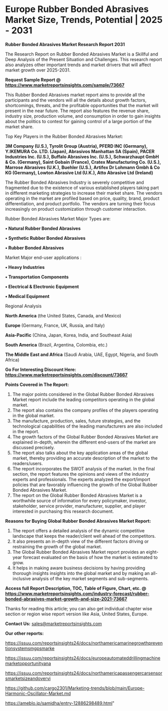 # Europe Rubber Bonded Abrasives Market Size, Trends, Potential | 2025 - 2031

<strong>Rubber Bonded Abrasives Market Research Report 2031</strong>

The Research Report on Rubber Bonded Abrasives Market is a Skillful and Deep Analysis of the Present Situation and Challenges. This research report also analyzes other important trends and market drivers that will affect market growth over 2025-2031.

<strong>Request Sample Report @ <a href=https://www.marketreportsinsights.com/sample/73667>https://www.marketreportsinsights.com/sample/73667</a></strong>

This Rubber Bonded Abrasives market report aims to provide all the participants and the vendors will all the details about growth factors, shortcomings, threats, and the profitable opportunities that the market will present in the near future. The report also features the revenue share, industry size, production volume, and consumption in order to gain insights about the politics to contest for gaining control of a large portion of the market share.

Top Key Players in the Rubber Bonded Abrasives Market:

<strong>3M Company (U.S.), Tyrolit Group (Austria), PFERD INC (Germany), Y.IKEMURA Co. LTD. (Japan), Abrasivos Manhattan SA (Spain), PACER Industries Inc. (U.S.), Buffalo Abrasives Inc. (U.S.), Schwarzhaupt GmbH & Co. (Germany), Saint Gobain (France), Cratex Manufacturing Co. (U.S.), Marrose Abrasives (U.K.), Buehler (U.S.), Artifex Dr Lohmann Gmbh & Co KG (Germany), Lowton Abrasive Ltd (U.K.), Atto Abrasive Ltd (Ireland)</strong>

The Rubber Bonded Abrasives Industry is severely competitive and fragmented due to the existence of various established players taking part in different marketing strategies to increase their market share. The vendors operating in the market are profiled based on price, quality, brand, product differentiation, and product portfolio. The vendors are turning their focus increasingly on product customization through customer interaction.

Rubber Bonded Abrasives Market Major Types are:

<strong>• Natural Rubber Bonded Abrasives

• Synthetic Rubber Bonded Abrasives

• Rubber Bonded Abrasives</strong>

Market Major end-user applications :

<strong>• Heavy Industries

• Transportation Components

• Electrical & Electronic Equipment

• Medical Equipment</strong>

Regional Analysis

</u><strong><b>North America</b></strong> (the United States, Canada, and Mexico)

<strong><b>Europe </b></strong>(Germany, France, UK, Russia, and Italy)

<strong><b>Asia-Pacific</b></strong> (China, Japan, Korea, India, and Southeast Asia)

<strong><b>South America</b></strong> (Brazil, Argentina, Colombia, etc.)

<strong><b>The Middle East and Africa</b></strong> (Saudi Arabia, UAE, Egypt, Nigeria, and South Africa)

<strong>Go For Interesting Discount Here: <a href=https://www.marketreportsinsights.com/discount/73667>https://www.marketreportsinsights.com/discount/73667</a></strong>

<strong>Points Covered in The Report:</strong>
<ol>
  <li>The major points considered in the Global Rubber Bonded Abrasives Market report include the leading competitors operating in the global market.</li>
  <li>The report also contains the company profiles of the players operating in the global market.</li>
  <li>The manufacture, production, sales, future strategies, and the technological capabilities of the leading manufacturers are also included in the report.</li>
  <li>The growth factors of the Global Rubber Bonded Abrasives Market are explained in-depth, wherein the different end-users of the market are discussed precisely.</li>
  <li>The report also talks about the key application areas of the global market, thereby providing an accurate description of the market to the readers/users.</li>
  <li>The report incorporates the SWOT analysis of the market. In the final section, the report features the opinions and views of the industry experts and professionals. The experts analyzed the export/import policies that are favorably influencing the growth of the Global Rubber Bonded Abrasives Market.</li>
  <li>The report on the Global Rubber Bonded Abrasives Market is a worthwhile source of information for every policymaker, investor, stakeholder, service provider, manufacturer, supplier, and player interested in purchasing this research document.</li>
</ol>
<strong>Reasons for Buying Global Rubber Bonded Abrasives Market Report:</strong>

<ol>
  <li>The report offers a detailed analysis of the dynamic competitive landscape that keeps the reader/client well ahead of the competitors.</li>
  <li>It also presents an in-depth view of the different factors driving or restraining the growth of the global market.</li>
  <li>The Global Rubber Bonded Abrasives Market report provides an eight-year forecast evaluated on the basis of how the market is estimated to grow.</li>
  <li>It helps in making aware business decisions by having providing thorough insights insights into the global market and by making an all-inclusive analysis of the key market segments and sub-segments.</li>
</ol>
<strong>Access full Report Description, TOC, Table of Figure, Chart, etc. @ <a href=https://www.marketreportsinsights.com/industry-forecast/rubber-bonded-abrasives-market-growth-and-size-2021-73667>https://www.marketreportsinsights.com/industry-forecast/rubber-bonded-abrasives-market-growth-and-size-2021-73667</a></strong>


Thanks for reading this article; you can also get individual chapter wise section or region wise report version like Asia, United States, Europe.

<strong>Contact Us:</strong>
sales@marketreportsinsights.com

<strong>Our other reports:</strong>

<a href=https://issuu.com/reportsinsights24/docs/northamericamarinegrowthpreventionsystemsmgpsmarke>https://issuu.com/reportsinsights24/docs/northamericamarinegrowthpreventionsystemsmgpsmarke</a>

<a href=https://issuu.com/reportsinsights24/docs/europeautomateddrillingmachinemarketopportunityana>https://issuu.com/reportsinsights24/docs/europeautomateddrillingmachinemarketopportunityana</a>

<a href=https://issuu.com/reportsinsights24/docs/northamericapassengercarsensorsmarketsizeandovervi>https://issuu.com/reportsinsights24/docs/northamericapassengercarsensorsmarketsizeandovervi</a>

<a href=https://github.com/cargo2301/Marketing-trends/blob/main/Europe-Harmonic-Oscillator-Market.md>https://github.com/cargo2301/Marketing-trends/blob/main/Europe-Harmonic-Oscillator-Market.md</a>

<a href=https://ameblo.jp/samidha/entry-12886298489.html>https://ameblo.jp/samidha/entry-12886298489.html</a>"
